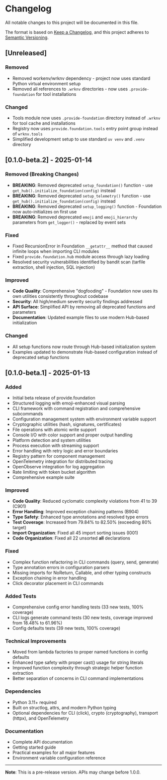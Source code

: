 # Changelog

All notable changes to this project will be documented in this file.

The format is based on [Keep a Changelog](https://keepachangelog.com/en/1.0.0/),
and this project adheres to [Semantic Versioning](https://semver.org/spec/v2.0.0.html).

## [Unreleased]

### Removed
- Removed workenv/wrknv dependency - project now uses standard Python virtual environment setup
- Removed all references to `.wrknv` directories - now uses `.provide-foundation` for tool installations

### Changed
- Tools module now uses `.provide-foundation` directory instead of `.wrknv` for tool cache and installations
- Registry now uses `provide.foundation.tools` entry point group instead of `wrknv.tools`
- Simplified development setup to use standard `uv venv` and `.venv` directory

## [0.1.0-beta.2] - 2025-01-14

### Removed (Breaking Changes)
- **BREAKING**: Removed deprecated `setup_foundation()` function - use `get_hub().initialize_foundation(config)` instead
- **BREAKING**: Removed deprecated `setup_telemetry()` function - use `get_hub().initialize_foundation(config)` instead
- **BREAKING**: Removed deprecated `setup_logging()` function - Foundation now auto-initializes on first use
- **BREAKING**: Removed deprecated `emoji` and `emoji_hierarchy` parameters from `get_logger()` - replaced by event sets

### Fixed
- Fixed RecursionError in Foundation `__getattr__` method that caused infinite loops when importing CLI modules
- Fixed `provide.foundation.hub` module access through lazy loading
- Resolved security vulnerabilities identified by bandit scan (tarfile extraction, shell injection, SQL injection)

### Improved
- **Code Quality**: Comprehensive "dogfooding" - Foundation now uses its own utilities consistently throughout codebase
- **Security**: All high/medium severity security findings addressed
- **API Surface**: Simplified API by removing all deprecated functions and parameters
- **Documentation**: Updated example files to use modern Hub-based initialization

### Changed
- All setup functions now route through Hub-based initialization system
- Examples updated to demonstrate Hub-based configuration instead of deprecated setup functions

## [0.1.0-beta.1] - 2025-01-13

### Added
- Initial beta release of provide.foundation
- Structured logging with emoji-enhanced visual parsing
- CLI framework with command registration and comprehensive subcommands
- Configuration management system with environment variable support
- Cryptographic utilities (hash, signatures, certificates)
- File operations with atomic write support
- Console I/O with color support and proper output handling
- Platform detection and system utilities
- Process execution with streaming support
- Error handling with retry logic and error boundaries
- Registry pattern for component management
- OpenTelemetry integration for distributed tracing
- OpenObserve integration for log aggregation
- Rate limiting with token bucket algorithm
- Comprehensive example suite

### Improved
- **Code Quality**: Reduced cyclomatic complexity violations from 41 to 39 (C901)
- **Error Handling**: Improved exception chaining patterns (B904)
- **Type Safety**: Enhanced type annotations and resolved type errors
- **Test Coverage**: Increased from 79.84% to 82.50% (exceeding 80% target)
- **Import Organization**: Fixed all 45 import sorting issues (I001)
- **Code Organization**: Fixed all 22 unsorted __all__ declarations

### Fixed
- Complex function refactoring in CLI commands (query, send, generate)
- Type annotation errors in configuration parsers
- Missing imports for NoReturn, Callable, and other typing constructs
- Exception chaining in error handling
- Click decorator placement in CLI commands

### Added Tests
- Comprehensive config error handling tests (33 new tests, 100% coverage)
- CLI logs generate command tests (30 new tests, coverage improved from 18.48% to 61.96%)
- Config defaults tests (39 new tests, 100% coverage)

### Technical Improvements
- Moved from lambda factories to proper named functions in config defaults
- Enhanced type safety with proper cast() usage for string literals
- Improved function complexity through strategic helper function extraction
- Better separation of concerns in CLI command implementations

### Dependencies
- Python 3.11+ required
- Built on structlog, attrs, and modern Python typing
- Optional dependencies for CLI (click), crypto (cryptography), transport (httpx), and OpenTelemetry

### Documentation
- Complete API documentation
- Getting started guide
- Practical examples for all major features
- Environment variable configuration reference

---

**Note**: This is a pre-release version. APIs may change before 1.0.0.